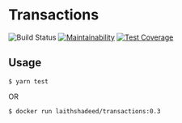 # Transactions

![Build Status](https://img.shields.io/github/workflow/status/laithshadeed/transactions/build?style=flat-square)
[![Maintainability](https://api.codeclimate.com/v1/badges/55a3e6dd8a051162becf/maintainability)](https://codeclimate.com/github/laithshadeed/transactions/maintainability)
[![Test Coverage](https://api.codeclimate.com/v1/badges/55a3e6dd8a051162becf/test_coverage)](https://codeclimate.com/github/laithshadeed/transactions/test_coverage)

## Usage

```
$ yarn test
```

OR

```
$ docker run laithshadeed/transactions:0.3
```
